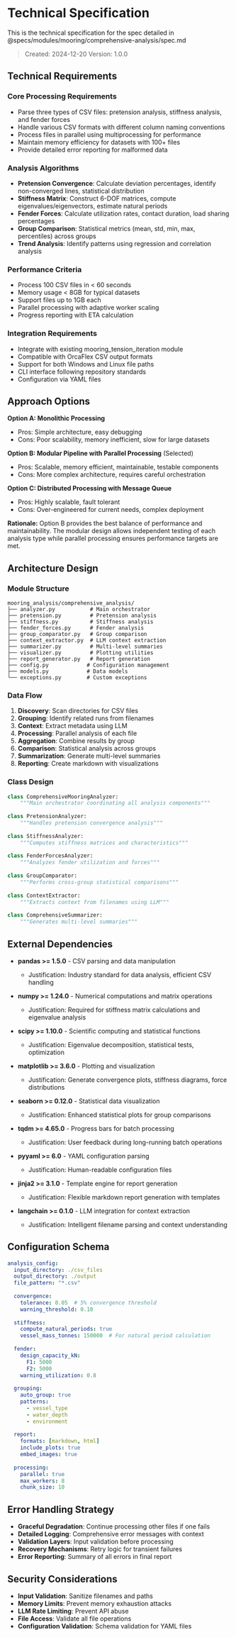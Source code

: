 # Technical Specification

This is the technical specification for the spec detailed in @specs/modules/mooring/comprehensive-analysis/spec.md

> Created: 2024-12-20
> Version: 1.0.0

## Technical Requirements

### Core Processing Requirements
- Parse three types of CSV files: pretension analysis, stiffness analysis, and fender forces
- Handle various CSV formats with different column naming conventions
- Process files in parallel using multiprocessing for performance
- Maintain memory efficiency for datasets with 100+ files
- Provide detailed error reporting for malformed data

### Analysis Algorithms
- **Pretension Convergence**: Calculate deviation percentages, identify non-converged lines, statistical distribution
- **Stiffness Matrix**: Construct 6-DOF matrices, compute eigenvalues/eigenvectors, estimate natural periods
- **Fender Forces**: Calculate utilization rates, contact duration, load sharing percentages
- **Group Comparison**: Statistical metrics (mean, std, min, max, percentiles) across groups
- **Trend Analysis**: Identify patterns using regression and correlation analysis

### Performance Criteria
- Process 100 CSV files in < 60 seconds
- Memory usage < 8GB for typical datasets
- Support files up to 1GB each
- Parallel processing with adaptive worker scaling
- Progress reporting with ETA calculation

### Integration Requirements
- Integrate with existing mooring_tension_iteration module
- Compatible with OrcaFlex CSV output formats
- Support for both Windows and Linux file paths
- CLI interface following repository standards
- Configuration via YAML files

## Approach Options

**Option A: Monolithic Processing**
- Pros: Simple architecture, easy debugging
- Cons: Poor scalability, memory inefficient, slow for large datasets

**Option B: Modular Pipeline with Parallel Processing** (Selected)
- Pros: Scalable, memory efficient, maintainable, testable components
- Cons: More complex architecture, requires careful orchestration

**Option C: Distributed Processing with Message Queue**
- Pros: Highly scalable, fault tolerant
- Cons: Over-engineered for current needs, complex deployment

**Rationale:** Option B provides the best balance of performance and maintainability. The modular design allows independent testing of each analysis type while parallel processing ensures performance targets are met.

## Architecture Design

### Module Structure
```
mooring_analysis/comprehensive_analysis/
├── analyzer.py           # Main orchestrator
├── pretension.py         # Pretension analysis
├── stiffness.py          # Stiffness analysis  
├── fender_forces.py      # Fender analysis
├── group_comparator.py   # Group comparison
├── context_extractor.py  # LLM context extraction
├── summarizer.py         # Multi-level summaries
├── visualizer.py         # Plotting utilities
├── report_generator.py   # Report generation
├── config.py            # Configuration management
├── models.py            # Data models
└── exceptions.py        # Custom exceptions
```

### Data Flow
1. **Discovery**: Scan directories for CSV files
2. **Grouping**: Identify related runs from filenames
3. **Context**: Extract metadata using LLM
4. **Processing**: Parallel analysis of each file
5. **Aggregation**: Combine results by group
6. **Comparison**: Statistical analysis across groups
7. **Summarization**: Generate multi-level summaries
8. **Reporting**: Create markdown with visualizations

### Class Design

```python
class ComprehensiveMooringAnalyzer:
    """Main orchestrator coordinating all analysis components"""
    
class PretensionAnalyzer:
    """Handles pretension convergence analysis"""
    
class StiffnessAnalyzer:
    """Computes stiffness matrices and characteristics"""
    
class FenderForcesAnalyzer:
    """Analyzes fender utilization and forces"""
    
class GroupComparator:
    """Performs cross-group statistical comparisons"""
    
class ContextExtractor:
    """Extracts context from filenames using LLM"""
    
class ComprehensiveSummarizer:
    """Generates multi-level summaries"""
```

## External Dependencies

- **pandas >= 1.5.0** - CSV parsing and data manipulation
  - Justification: Industry standard for data analysis, efficient CSV handling
  
- **numpy >= 1.24.0** - Numerical computations and matrix operations
  - Justification: Required for stiffness matrix calculations and eigenvalue analysis
  
- **scipy >= 1.10.0** - Scientific computing and statistical functions
  - Justification: Eigenvalue decomposition, statistical tests, optimization
  
- **matplotlib >= 3.6.0** - Plotting and visualization
  - Justification: Generate convergence plots, stiffness diagrams, force distributions
  
- **seaborn >= 0.12.0** - Statistical data visualization
  - Justification: Enhanced statistical plots for group comparisons
  
- **tqdm >= 4.65.0** - Progress bars for batch processing
  - Justification: User feedback during long-running batch operations
  
- **pyyaml >= 6.0** - YAML configuration parsing
  - Justification: Human-readable configuration files
  
- **jinja2 >= 3.1.0** - Template engine for report generation
  - Justification: Flexible markdown report generation with templates
  
- **langchain >= 0.1.0** - LLM integration for context extraction
  - Justification: Intelligent filename parsing and context understanding

## Configuration Schema

```yaml
analysis_config:
  input_directory: ./csv_files
  output_directory: ./output
  file_pattern: "*.csv"
  
  convergence:
    tolerance: 0.05  # 5% convergence threshold
    warning_threshold: 0.10
    
  stiffness:
    compute_natural_periods: true
    vessel_mass_tonnes: 150000  # For natural period calculation
    
  fender:
    design_capacity_kN:
      F1: 5000
      F2: 5000
    warning_utilization: 0.8
    
  grouping:
    auto_group: true
    patterns:
      - vessel_type
      - water_depth
      - environment
      
  report:
    formats: [markdown, html]
    include_plots: true
    embed_images: true
    
  processing:
    parallel: true
    max_workers: 8
    chunk_size: 10
```

## Error Handling Strategy

- **Graceful Degradation**: Continue processing other files if one fails
- **Detailed Logging**: Comprehensive error messages with context
- **Validation Layers**: Input validation before processing
- **Recovery Mechanisms**: Retry logic for transient failures
- **Error Reporting**: Summary of all errors in final report

## Security Considerations

- **Input Validation**: Sanitize filenames and paths
- **Memory Limits**: Prevent memory exhaustion attacks
- **LLM Rate Limiting**: Prevent API abuse
- **File Access**: Validate all file operations
- **Configuration Validation**: Schema validation for YAML files